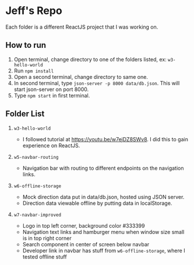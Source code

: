 # Jeff\'s Repo
Each folder is a different ReactJS project that I was working on.

## How to run
1. Open terminal, change directory to one of the folders listed, ex: `w3-hello-world`
2. Run `npm install`
3. Open a second terminal, change directory to same one.
4. In second terminal, type `json-server -p 8000 data/db.json`. This will start json-server on port 8000.
5. Type `npm start` in first terminal.

## Folder List

1. `w3-hello-world`
	* I followed tutorial at https://youtu.be/w7ejDZ8SWv8. I did this to gain experience on ReactJS.

2. `w5-navbar-routing`
	* Navigation bar with routing to different endpoints on the navigation links.
	
3. `w6-offline-storage`
	* Mock direction data put in data/db.json, hosted using JSON server.
	* Direction data viewable offline by putting data in localStorage.

4. `w7-navbar-improved`
	* Logo in top left corner, background color #333399
	* Navigation text links and hamburger menu when window size small is in top right corner
	* Search component in center of screen below navbar
	* Developer link in navbar has stuff from `w6-offline-storage`, where I tested offline stuff
